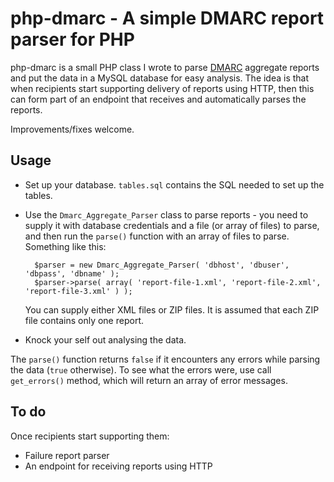 # php-dmarc - A simple DMARC report parser for PHP

php-dmarc is a small PHP class I wrote to parse [DMARC](http://dmarc.org) aggregate reports and put the data in a MySQL database for easy analysis. The idea is that when recipients start supporting delivery of reports using HTTP, then this can form part of an endpoint that receives and automatically parses the reports.

Improvements/fixes welcome.

## Usage

- Set up your database. `tables.sql` contains the SQL needed to set up the tables.
- Use the `Dmarc_Aggregate_Parser` class to parse reports - you need to supply it with database credentials and a file (or array of files) to parse, and then run the `parse()` function with an array of files to parse. Something like this:

		$parser = new Dmarc_Aggregate_Parser( 'dbhost', 'dbuser', 'dbpass', 'dbname' );
		$parser->parse( array( 'report-file-1.xml', 'report-file-2.xml', 'report-file-3.xml' ) );

    You can supply either XML files or ZIP files. It is assumed that each ZIP file contains only one report.

- Knock your self out analysing the data.

The `parse()` function returns `false` if it encounters any errors while parsing the data (`true` otherwise). To see what the errors were, use call `get_errors()` method, which will return an array of error messages.

## To do

Once recipients start supporting them:

- Failure report parser
- An endpoint for receiving reports using HTTP